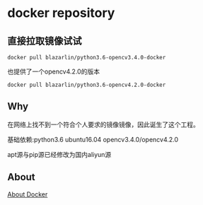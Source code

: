 # docker repository

## 直接拉取镜像试试

```shell
docker pull blazarlin/python3.6-opencv3.4.0-docker
```

也提供了一个opencv4.2.0的版本

```shell
docker pull blazarlin/python3.6-opencv4.2.0-docker
```

## Why

在网络上找不到一个符合个人要求的镜像镜像，因此诞生了这个工程。

基础依赖:python3.6 ubuntu16.04 opencv3.4.0/opencv4.2.0

apt源与pip源已经修改为国内aliyun源

## About

[About Docker](https://zhuanlan.zhihu.com/p/137518796)